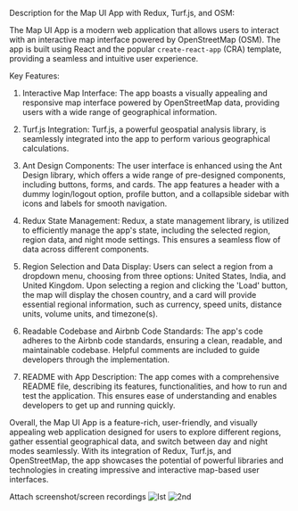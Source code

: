 Description for the Map UI App with Redux, Turf.js, and OSM:

The Map UI App is a modern web application that allows users to interact with an interactive map interface powered by OpenStreetMap (OSM). The app is built using React and the popular `create-react-app` (CRA) template, providing a seamless and intuitive user experience.

Key Features:

1. Interactive Map Interface:
   The app boasts a visually appealing and responsive map interface powered by OpenStreetMap data, providing users with a wide range of geographical information.

2. Turf.js Integration:
   Turf.js, a powerful geospatial analysis library, is seamlessly integrated into the app to perform various geographical calculations.

3. Ant Design Components:
   The user interface is enhanced using the Ant Design library, which offers a wide range of pre-designed components, including buttons, forms, and cards. The app features a header with a dummy login/logout option, profile button, and a collapsible sidebar with icons and labels for smooth navigation.

4. Redux State Management:
   Redux, a state management library, is utilized to efficiently manage the app's state, including the selected region, region data, and night mode settings. This ensures a seamless flow of data across different components.

5. Region Selection and Data Display:
   Users can select a region from a dropdown menu, choosing from three options: United States, India, and United Kingdom. Upon selecting a region and clicking the 'Load' button, the map will display the chosen country, and a card will provide essential regional information, such as currency, speed units, distance units, volume units, and timezone(s).

6. Readable Codebase and Airbnb Code Standards:
   The app's code adheres to the Airbnb code standards, ensuring a clean, readable, and maintainable codebase. Helpful comments are included to guide developers through the implementation.

7. README with App Description:
   The app comes with a comprehensive README file, describing its features, functionalities, and how to run and test the application. This ensures ease of understanding and enables developers to get up and running quickly.

Overall, the Map UI App is a feature-rich, user-friendly, and visually appealing web application designed for users to explore different regions, gather essential geographical data, and switch between day and night modes seamlessly. With its integration of Redux, Turf.js, and OpenStreetMap, the app showcases the potential of powerful libraries and technologies in creating impressive and interactive map-based user interfaces.

 Attach screenshot/screen recordings
![Ist](https://github.com/Ashu6200/MapUp-Assignment/assets/109691178/fa2521e3-d0fe-460c-9ace-78781f6e07c2)
![2nd](https://github.com/Ashu6200/MapUp-Assignment/assets/109691178/ee46f5e6-77e3-4671-9df5-ad4b6553868e)
